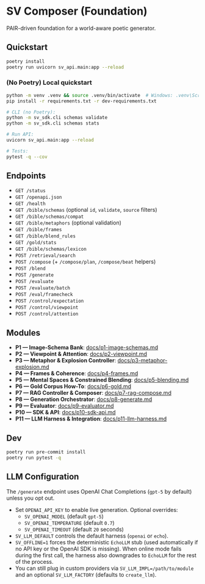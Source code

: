# SV Composer (Foundation)

PAIR-driven foundation for a world-aware poetic generator.

## Quickstart
```bash
poetry install
poetry run uvicorn sv_api.main:app --reload
```

### (No Poetry) Local quickstart
```bash
python -m venv .venv && source .venv/bin/activate  # Windows: .venv\Scripts\activate
pip install -r requirements.txt -r dev-requirements.txt

# CLI (no Poetry):
python -m sv_sdk.cli schemas validate
python -m sv_sdk.cli schemas stats

# Run API:
uvicorn sv_api.main:app --reload

# Tests:
pytest -q --cov
```

## Endpoints

- `GET /status`
- `GET /openapi.json`
- `GET /health`
- `GET /bible/schemas` (optional `id`, `validate`, `source` filters)
- `GET /bible/schemas/compat`
- `GET /bible/metaphors` (optional validation)
- `GET /bible/frames`
- `GET /bible/blend_rules`
- `GET /gold/stats`
- `GET /bible/schemas/lexicon`
- `POST /retrieval/search`
- `POST /compose` (+ `/compose/plan`, `/compose/beat` helpers)
- `POST /blend`
- `POST /generate`
- `POST /evaluate`
- `POST /evaluate/batch`
- `POST /eval/framecheck`
- `POST /control/expectation`
- `POST /control/viewpoint`
- `POST /control/attention`

## Modules

- **P1 — Image-Schema Bank**: [docs/p1-image-schemas.md](docs/p1-image-schemas.md)
- **P2 — Viewpoint & Attention**: [docs/p2-viewpoint.md](docs/p2-viewpoint.md)
- **P3 — Metaphor & Explosion Controller**: [docs/p3-metaphor-explosion.md](docs/p3-metaphor-explosion.md)
- **P4 — Frames & Coherence**: [docs/p4-frames.md](docs/p4-frames.md)
- **P5 — Mental Spaces & Constrained Blending**: [docs/p5-blending.md](docs/p5-blending.md)
- **P6 — Gold Corpus How-To**: [docs/p6-gold.md](docs/p6-gold.md)
- **P7 — RAG Controller & Composer**: [docs/p7-rag-compose.md](docs/p7-rag-compose.md)
- **P8 — Generation Orchestrator**: [docs/p8-generate.md](docs/p8-generate.md)
- **P9 — Evaluator**: [docs/p9-evaluator.md](docs/p9-evaluator.md)
- **P10 — SDK & API**: [docs/p10-sdk-api.md](docs/p10-sdk-api.md)
- **P11 — LLM Harness & Integration**: [docs/p11-llm-harness.md](docs/p11-llm-harness.md)

## Dev
```bash
poetry run pre-commit install
poetry run pytest -q
```

## LLM Configuration

The `/generate` endpoint uses OpenAI Chat Completions (`gpt-5` by default) unless you opt out.

- Set `OPENAI_API_KEY` to enable live generation. Optional overrides:
  - `SV_OPENAI_MODEL` (default `gpt-5`)
  - `SV_OPENAI_TEMPERATURE` (default `0.7`)
  - `SV_OPENAI_TIMEOUT` (default `20` seconds)
- `SV_LLM_DEFAULT` controls the default harness (`openai` or `echo`).
- `SV_OFFLINE=1` forces the deterministic `EchoLLM` stub (used automatically if no API key or the OpenAI SDK is missing). When online mode fails during the first call, the harness also downgrades to `EchoLLM` for the rest of the process.
- You can still plug in custom providers via `SV_LLM_IMPL=/path/to/module` and an optional `SV_LLM_FACTORY` (defaults to `create_llm`).
